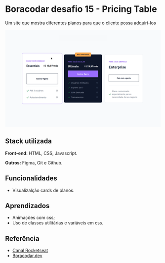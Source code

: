 # Boracodar desafio 15 - Pricing Table

Um site que mostra diferentes planos para que o cliente possa adquiri-los

![App Screenshot](./.github/preview.png)

## Stack utilizada

**Front-end:** HTML, CSS, Javascript.

**Outros:** Figma, Git e Github.

## Funcionalidades

- Visualizalção cards de planos.

## Aprendizados

- Animações com css;
- Uso de classes utilitárias e variáveis em css.

## Referência

- [Canal Rocketseat](https://www.youtube.com/rocketseat)
- [Boracodar.dev](https://www.rocketseat.com.br/boracodar)
